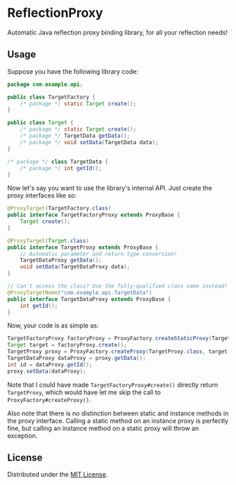 # ReflectionProxy

Automatic Java reflection proxy binding library, for all your 
reflection needs!

## Usage

Suppose you have the following library code:
```Java
package com.example.api;

public class TargetFactory {
    /* package */ static Target create();
}

public class Target {
    /* package */ static Target create();
    /* package */ TargetData getData();
    /* package */ void setData(TargetData data);
}

/* package */ class TargetData {
    /* package */ int getId();
}
```

Now let's say you want to use the library's internal API.
Just create the proxy interfaces like so:
```Java
@ProxyTarget(TargetFactory.class)
public interface TargetFactoryProxy extends ProxyBase {
    Target create();
}

@ProxyTarget(Target.class)
public interface TargetProxy extends ProxyBase {
    // Automatic parameter and return type conversion!
    TargetDataProxy getData();
    void setData(TargetDataProxy data);
}

// Can't access the class? Use the fully-qualified class name instead!
@ProxyTargetName("com.example.api.TargetData")
public interface TargetDataProxy extends ProxyBase {
    int getId();
}
```

Now, your code is as simple as:
```Java
TargetFactoryProxy factoryProxy = ProxyFactory.createStaticProxy(TargetFactoryProxy.class);
Target target = factoryProxy.create();
TargetProxy proxy = ProxyFactory.createProxy(TargetProxy.class, target);
TargetDataProxy dataProxy = proxy.getData();
int id = dataProxy.getId();
proxy.setData(dataProxy);
```

Note that I could have made `TargetFactoryProxy#create()` directly return `TargetProxy`, 
which would have let me skip the call to `ProxyFactory#createProxy()`.

Also note that there is no distinction between static and instance methods in the 
proxy interface. Calling a static method on an instance proxy is perfectly fine, but 
calling an instance method on a static proxy will throw an exception.

## License

Distributed under the [MIT License](http://opensource.org/licenses/MIT).
